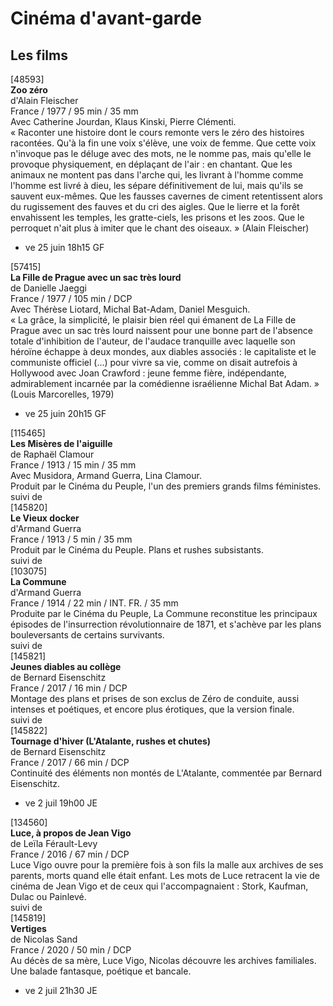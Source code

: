 # Cinéma d'avant-garde

## Les films

[48593]  
**Zoo zéro**  
d'Alain Fleischer  
France / 1977 / 95 min / 35 mm  
Avec Catherine Jourdan, Klaus Kinski, Pierre Clémenti.  
« Raconter une histoire dont le cours remonte vers le zéro des histoires racontées. Qu'à la fin une voix s'élève, une voix de femme. Que cette voix n'invoque pas le déluge avec des mots, ne le nomme pas, mais qu'elle le provoque physiquement, en déplaçant de l'air : en chantant. Que les animaux ne montent pas dans l'arche qui, les livrant à l'homme comme l'homme est livré à dieu, les sépare définitivement de lui, mais qu'ils se sauvent eux-mêmes. Que les fausses cavernes de ciment retentissent alors du rugissement des fauves et du cri des aigles. Que le lierre et la forêt envahissent les temples, les gratte-ciels, les prisons et les zoos. Que le perroquet n'ait plus à imiter que le chant des oiseaux. » (Alain Fleischer)

- ve 25 juin 18h15 GF

[57415]  
**La Fille de Prague avec un sac très lourd**  
de Danielle Jaeggi  
France / 1977 / 105 min / DCP  
Avec Thérèse Liotard, Michal Bat-Adam, Daniel Mesguich.  
« La grâce, la simplicité, le plaisir bien réel qui émanent de La Fille de Prague avec un sac très lourd naissent pour une bonne part de l'absence totale d'inhibition de l'auteur, de l'audace tranquille avec laquelle son héroïne échappe à deux mondes, aux diables associés : le capitaliste et le communiste officiel (...) pour vivre sa vie, comme on disait autrefois à Hollywood avec Joan Crawford : jeune femme fière, indépendante, admirablement incarnée par la comédienne israélienne Michal Bat Adam. » (Louis Marcorelles, 1979)

- ve 25 juin 20h15 GF

[115465]  
**Les Misères de l'aiguille**  
de Raphaël Clamour  
France / 1913 / 15 min / 35 mm  
Avec Musidora, Armand Guerra, Lina Clamour.  
Produit par le Cinéma du Peuple, l'un des premiers grands films féministes.  
suivi de  
[145820]  
**Le Vieux docker**  
d'Armand Guerra  
France / 1913 / 5 min / 35 mm  
Produit par le Cinéma du Peuple. Plans et rushes subsistants.  
suivi de  
[103075]  
**La Commune**  
d'Armand Guerra  
France / 1914 / 22 min / INT. FR. / 35 mm  
Produite par le Cinéma du Peuple, La Commune reconstitue les principaux épisodes de l'insurrection révolutionnaire de 1871, et s'achève par les plans bouleversants de certains survivants.  
suivi de  
[145821]  
**Jeunes diables au collège**  
de Bernard Eisenschitz  
France / 2017 / 16 min / DCP  
Montage des plans et prises de son exclus de Zéro de conduite, aussi intenses et poétiques, et encore plus érotiques, que la version finale.  
suivi de  
[145822]  
**Tournage d'hiver (L'Atalante, rushes et chutes)**  
de Bernard Eisenschitz  
France / 2017 / 66 min / DCP  
Continuité des éléments non montés de L'Atalante, commentée par Bernard Eisenschitz.

- ve 2 juil 19h00 JE

[134560]  
**Luce, à propos de Jean Vigo**  
de Leïla Férault-Levy  
France / 2016 / 67 min / DCP  
Luce Vigo ouvre pour la première fois à son fils la malle aux archives de ses parents, morts quand elle était enfant. Les mots de Luce retracent la vie de cinéma de Jean Vigo et de ceux qui l'accompagnaient : Stork, Kaufman, Dulac ou Painlevé.  
suivi de  
[145819]  
**Vertiges**  
de Nicolas Sand  
France / 2020 / 50 min / DCP  
Au décès de sa mère, Luce Vigo, Nicolas découvre les archives familiales. Une balade fantasque, poétique et bancale.

- ve 2 juil 21h30 JE

